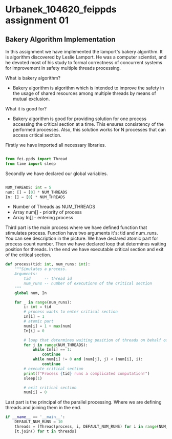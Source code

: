 # Urbanek_104620_feippds assignment 01
## Bakery Algorithm Implementation 

In this assignment we have implemented the lamport's bakery algorithm. It is algorithm discovered by Leslie Lamport.
He was a computer scientist, and he devoted most of his study to formal correctness of concurrent systems for improvement in safety
multiple threads processing. 


What is bakery algorithm?
- Bakery algorithm is algorithm  which is intended to improve the safety in the usage of shared resources among multiple threads by means of mutual exclusion. 

What it is good for?
- Bakery algorithm is good for providing solution for one process accessing the critical section at a time.
This ensures consistency of the performed processes. Also, this solution works for N processes that can
access critical section.

Firstly we have imported all necessary libraries.

```python

from fei.ppds import Thread
from time import sleep

```
Secondly we have declared our global variables.

```python

NUM_THREADS: int = 5
num: [] = [0] * NUM_THREADS
In: [] = [0] * NUM_THREADS

```
- Number of Threads as NUM_THREADS
- Array num[] - priority of process
- Array In[] - entering process


Third part is the main process where we have defined function that stimulates process.
Function have two arguments it's: tid and num_runs. You can see description in the picture.
We have declared atomic part for process count number. Then we have declared loop
that determines waiting position for threads. In the end we have executable critical section
and exit of the critical section.


```python
def process(tid: int, num_runs: int):
    """Simulates a process.
    Arguments:
        tid      -- thread id
        num_runs -- number of executions of the critical section
    """
    global num, In

    for _ in range(num_runs):
        i: int = tid
        # process wants to enter critical section
        In[i] = 1
        # atomic part
        num[i] = 1 + max(num)
        In[i] = 0

        # loop that determines waiting position of threads on behalf of two conditions
        for j in range(NUM_THREADS):
            while In[i] == 1:
                continue
            while num[i] != 0 and (num[j], j) < (num[i], i):
                continue
        # execute critical section
        print(f"Process {tid} runs a complicated computation!")
        sleep(1)

        # exit critical section
        num[i] = 0
```

Last part is the principal of the parallel processing. Where we are defining threads and joining them in the end.


```python
if __name__ == '__main__':
    DEFAULT_NUM_RUNS = 10
    threads = [Thread(process, i, DEFAULT_NUM_RUNS) for i in range(NUM_THREADS)]
    [t.join() for t in threads]
```